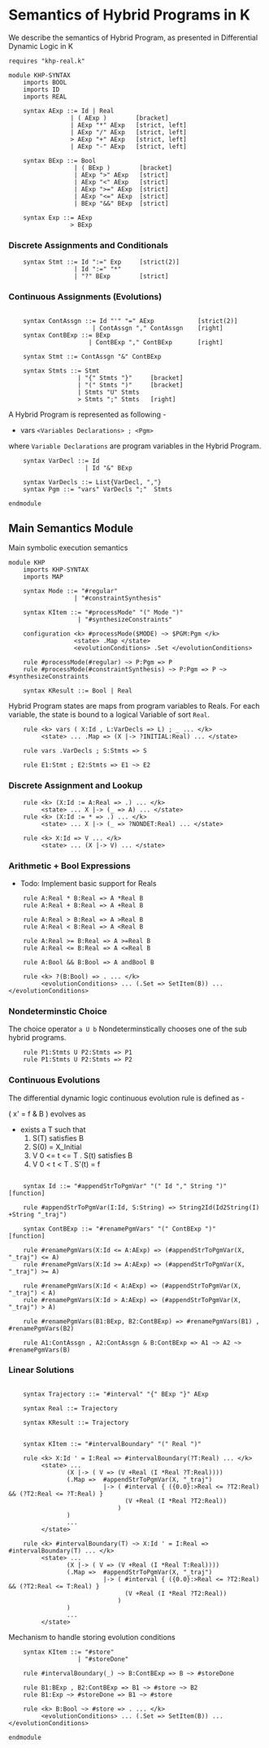 Semantics of Hybrid Programs in K
==================================

We describe the semantics of Hybrid Program, as presented in Differential
Dynamic Logic in K

```{.k}
requires "khp-real.k"

module KHP-SYNTAX
    imports BOOL
    imports ID
    imports REAL

    syntax AExp ::= Id | Real
                 | ( AExp )        [bracket]
                 | AExp "*" AExp   [strict, left]
                 | AExp "/" AExp   [strict, left]
                 > AExp "+" AExp   [strict, left]
                 | AExp "-" AExp   [strict, left]

    syntax BExp ::= Bool
                  | ( BExp )        [bracket]
                  | AExp ">" AExp   [strict]
                  | AExp "<" AExp   [strict]
                  | AExp ">=" AExp  [strict]
                  | AExp "<=" AExp  [strict]
                  | BExp "&&" BExp  [strict]

    syntax Exp ::= AExp
                 > BExp
```

### Discrete Assignments and Conditionals

```{.k}
    syntax Stmt ::= Id ":=" Exp     [strict(2)]
                  | Id ":=" "*"
                  | "?" BExp        [strict]
```

### Continuous Assignments (Evolutions)

```{.k}

    syntax ContAssgn ::= Id "'" "=" AExp            [strict(2)]
                       | ContAssgn "," ContAssgn    [right]
    syntax ContBExp ::= BExp
                      | ContBExp "," ContBExp       [right]

    syntax Stmt ::= ContAssgn "&" ContBExp

    syntax Stmts ::= Stmt
                   | "{" Stmts "}"     [bracket]
                   | "(" Stmts ")"     [bracket]
                   | Stmts "U" Stmts
                   > Stmts ";" Stmts   [right]
```

A Hybrid Program is represented as following -
 - vars `<Variables Declarations> ; <Pgm>`

where `Variable Declarations` are program variables
in the Hybrid Program.

```{.k}
    syntax VarDecl ::= Id
                     | Id "&" BExp

    syntax VarDecls ::= List{VarDecl, ","}
    syntax Pgm ::= "vars" VarDecls ";"  Stmts

endmodule
```

Main Semantics Module
---------------------

Main symbolic execution semantics

```{.k}
module KHP
    imports KHP-SYNTAX
    imports MAP

    syntax Mode ::= "#regular"
                  | "#constraintSynthesis"

    syntax KItem ::= "#processMode" "(" Mode ")"
                   | "#synthesizeConstraints"

    configuration <k> #processMode($MODE) ~> $PGM:Pgm </k>
                  <state> .Map </state>
                  <evolutionConditions> .Set </evolutionConditions>

    rule #processMode(#regular) ~> P:Pgm => P
    rule #processMode(#constraintSynthesis) ~> P:Pgm => P ~> #synthesizeConstraints

    syntax KResult ::= Bool | Real
```

Hybrid Program states are maps from program variables to Reals.
For each variable, the state is bound to a logical Variable of sort `Real`.

```{.k}
    rule <k> vars ( X:Id , L:VarDecls => L) ; _ ... </k>
         <state> ... .Map => (X |-> ?INITIAL:Real) ... </state>

    rule vars .VarDecls ; S:Stmts => S

    rule E1:Stmt ; E2:Stmts => E1 ~> E2
```

### Discrete Assignment and Lookup

```{.k}
    rule <k> (X:Id := A:Real => .) ... </k>
         <state> ... X |-> (_ => A) ... </state>
    rule <k> (X:Id := * => .) ... </k>
         <state> ... X |-> (_ => ?NONDET:Real) ... </state>

    rule <k> X:Id => V ... </k>
         <state> ... (X |-> V) ... </state>
```

### Arithmetic + Bool Expressions

 - Todo: Implement basic support for Reals

```{.k}
    rule A:Real * B:Real => A *Real B
    rule A:Real + B:Real => A +Real B

    rule A:Real > B:Real => A >Real B
    rule A:Real < B:Real => A <Real B

    rule A:Real >= B:Real => A >=Real B
    rule A:Real <= B:Real => A <=Real B

    rule A:Bool && B:Bool => A andBool B

    rule <k> ?(B:Bool) => . ... </k>
         <evolutionConditions> ... (.Set => SetItem(B)) ... </evolutionConditions>
```

### Nondeterminstic Choice

The choice operator `a U b`
Nondeterminstically chooses one of the sub hybrid programs.

```{.k}
    rule P1:Stmts U P2:Stmts => P1
    rule P1:Stmts U P2:Stmts => P2
```

### Continuous Evolutions

The differential dynamic logic continuous evolution rule is defined as -

   ( x' = f & B ) evolves as
 - exists a T such that
    1. S(T) satisfies B
    2. S(0) = X_Initial
    3. V 0 <= t <= T . S(t) satisfies B
    4. V 0 < t < T . S'(t) = f

```{.k}

    syntax Id ::= "#appendStrToPgmVar" "(" Id "," String ")"        [function]

    rule #appendStrToPgmVar(I:Id, S:String) => String2Id(Id2String(I) +String "_traj")

    syntax ContBExp ::= "#renamePgmVars" "(" ContBExp ")"        [function]

    rule #renamePgmVars(X:Id <= A:AExp) => (#appendStrToPgmVar(X, "_traj") <= A)
    rule #renamePgmVars(X:Id >= A:AExp) => (#appendStrToPgmVar(X, "_traj") >= A)

    rule #renamePgmVars(X:Id < A:AExp) => (#appendStrToPgmVar(X, "_traj") < A)
    rule #renamePgmVars(X:Id > A:AExp) => (#appendStrToPgmVar(X, "_traj") > A)

    rule #renamePgmVars(B1:BExp, B2:ContBExp) => #renamePgmVars(B1) ,  #renamePgmVars(B2)

    rule A1:ContAssgn , A2:ContAssgn & B:ContBExp => A1 ~> A2 ~> #renamePgmVars(B)
```

### Linear Solutions

```{.k}

    syntax Trajectory ::= "#interval" "{" BExp "}" AExp

    syntax Real ::= Trajectory

    syntax KResult ::= Trajectory


    syntax KItem ::= "#intervalBoundary" "(" Real ")"

    rule <k> X:Id ' = I:Real => #intervalBoundary(?T:Real) ... </k>
         <state> ...
                (X |-> ( V => (V +Real (I *Real ?T:Real))))
                (.Map =>  #appendStrToPgmVar(X, "_traj")
                          |-> ( #interval { ({0.0}:>Real <= ?T2:Real) && (?T2:Real <= ?T:Real) }
                                (V +Real (I *Real ?T2:Real))
                              )
                )
                ...
         </state>

    rule <k> #intervalBoundary(T) ~> X:Id ' = I:Real => #intervalBoundary(T) ... </k>
         <state> ...
                (X |-> ( V => (V +Real (I *Real T:Real))))
                (.Map =>  #appendStrToPgmVar(X, "_traj")
                          |-> ( #interval { ({0.0}:>Real <= ?T2:Real) && (?T2:Real <= T:Real) }
                                (V +Real (I *Real ?T2:Real))
                              )
                )
                ...
         </state>
```

Mechanism to handle storing evolution conditions

```{.k}
    syntax KItem ::= "#store"
                   | "#storeDone"

    rule #intervalBoundary(_) ~> B:ContBExp => B ~> #storeDone

    rule B1:BExp , B2:ContBExp => B1 ~> #store ~> B2
    rule B1:Exp ~> #storeDone => B1 ~> #store

    rule <k> B:Bool ~> #store => . ... </k>
         <evolutionConditions> ... (.Set => SetItem(B)) ... </evolutionConditions>

endmodule
```

